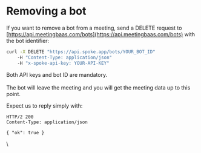 # Removing a bot

If you want to remove a bot from a meeting, send a DELETE request to [https://api.meetingbaas.com/bots](https://api.meetingbaas.com/bots) with the bot identifier:

```bash
curl -X DELETE "https://api.spoke.app/bots/YOUR_BOT_ID"
    -H "Content-Type: application/json" 
    -H "x-spoke-api-key: YOUR-API-KEY"
```



Both API keys and bot ID are mandatory.\
\
The bot will leave the meeting and you will get the meeting data up to this point.

Expect us to reply simply with:

```http
HTTP/2 200
Content-Type: application/json

{ "ok": true }
```

\
